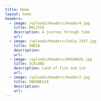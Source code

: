 ```yaml
---
title: Home
layout: home
headers:
  - image: /uploads/Headers/Header4.jpg
    title: BOLIVIA
    description: A journey through time
    url:
  - image: /uploads/Headers/India 2357.jpg
    title: INDIA
    description:
    url:
  - image: /uploads/Headers/0H3A0020.jpg
    title: ICELAND
    description: Land of fire and ice
    url:
  - image: /uploads/Headers/Header2.jpg
    title: INDONESIA
    description:
    url:
---
```



